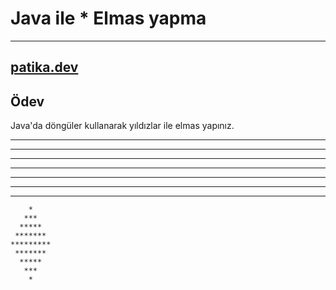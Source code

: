 # Java ile * Elmas yapma 
---------------------------------
[patika.dev](https://patika.dev)
--------------------------------
## Ödev 
Java'da döngüler kullanarak yıldızlar ile elmas yapınız.


***

*****

*******

*********

*******

*****

***

        *
       ***
      *****
     *******
    *********
     *******
      *****
       ***
        *
    


